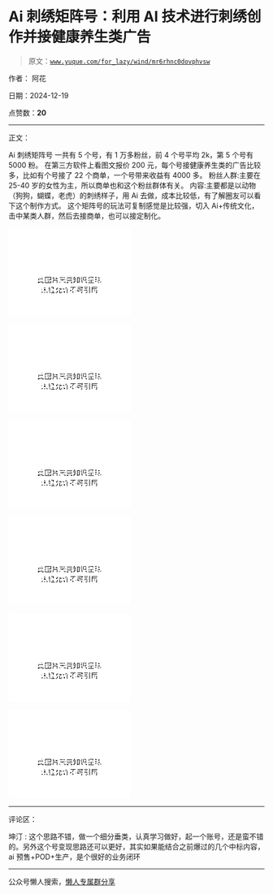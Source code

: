 # Ai 刺绣矩阵号：利用 AI 技术进行刺绣创作并接健康养生类广告

> 原文：[`www.yuque.com/for_lazy/wind/mr6rhnc0dovphvsw`](https://www.yuque.com/for_lazy/wind/mr6rhnc0dovphvsw)

作者： 阿花

日期：2024-12-19

点赞数：**20**

* * *

正文：

Ai 刺绣矩阵号 一共有 5 个号，有 1 万多粉丝，前 4 个号平均 2k，第 5 个号有 5000 粉。
在第三方软件上看图文报价 200 元，每个号接健康养生类的广告比较多，比如有个号接了 22 个商单，一个号带来收益有 4000 多。
粉丝人群:主要在 25-40 岁的女性为主，所以商单也和这个粉丝群体有关。
内容:主要都是以动物（狗狗，蝴蝶，老虎）的刺绣样子，用 Ai 去做，成本比较低，有了解圈友可以看下这个制作方式。
这个矩阵号的玩法可复制感觉是比较强，切入 Ai+传统文化，击中某类人群，然后去接商单，也可以接定制化。

![](img/50a3befa9987c1e28f45fcbc244122b6.png "None")

![](img/913b397d36892dfec267a7a7ca4a37db.png "None")

![](img/66b7a1b995a256c49342d1f47888d013.png "None")

![](img/1b9bc47616cf211a0f99f16994485f32.png "None")

![](img/df2b369f7d53b37b778c3e3bc9554433.png "None")

![](img/018381ad6e7f44d53a385fe46eef71e2.png "None")

* * *

评论区：

坤汀 : 这个思路不错，做一个细分垂类，认真学习做好，起一个账号，还是蛮不错的。另外这个号变现思路还可以更好，其实如果能结合之前爆过的几个中标内容，ai 预售+POD+生产，是个很好的业务闭环

* * *

公众号懒人搜索，[懒人专属群分享](https://lazybook.fun/#/blog/group)